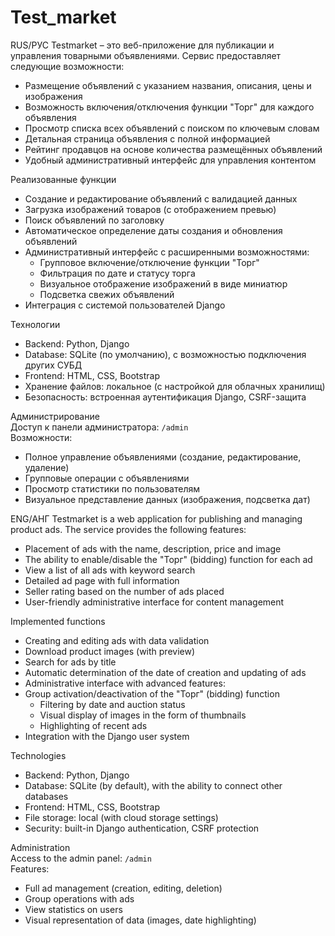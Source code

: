 # Test_market
RUS/РУС 
Testmarket – это веб-приложение для публикации и управления товарными объявлениями. 
Сервис предоставляет следующие возможности:  
- Размещение объявлений с указанием названия, описания, цены и изображения  
- Возможность включения/отключения функции "Торг" для каждого объявления  
- Просмотр списка всех объявлений с поиском по ключевым словам  
- Детальная страница объявления с полной информацией  
- Рейтинг продавцов на основе количества размещённых объявлений  
- Удобный административный интерфейс для управления контентом  

Реализованные функции  
- Создание и редактирование объявлений с валидацией данных  
- Загрузка изображений товаров (с отображением превью)  
- Поиск объявлений по заголовку  
- Автоматическое определение даты создания и обновления объявлений  
- Административный интерфейс с расширенными возможностями:  
  - Групповое включение/отключение функции "Торг"  
  - Фильтрация по дате и статусу торга  
  - Визуальное отображение изображений в виде миниатюр  
  - Подсветка свежих объявлений  
- Интеграция с системой пользователей Django  

Технологии  
- Backend: Python, Django  
- Database: SQLite (по умолчанию), с возможностью подключения других СУБД  
- Frontend: HTML, CSS, Bootstrap  
- Хранение файлов: локальное (с настройкой для облачных хранилищ)  
- Безопасность: встроенная аутентификация Django, CSRF-защита

Администрирование  
Доступ к панели администратора: `/admin`  
Возможности:  
- Полное управление объявлениями (создание, редактирование, удаление)  
- Групповые операции с объявлениями  
- Просмотр статистики по пользователям  
- Визуальное представление данных (изображения, подсветка дат)  


ENG/АНГ
Testmarket is a web application for publishing and managing product ads. 
The service provides the following features:
- Placement of ads with the name, description, price and image  
- The ability to enable/disable the "Торг" (bidding) function for each ad  
- View a list of all ads with keyword search  
- Detailed ad page with full information  
- Seller rating based on the number of ads placed  
- User-friendly administrative interface for content management  

Implemented functions  
- Creating and editing ads with data validation  
- Download product images (with preview)
- Search for ads by title  
- Automatic determination of the date of creation and updating of ads  
- Administrative interface with advanced features:
- Group activation/deactivation of the "Торг" (bidding) function  
  - Filtering by date and auction status  
  - Visual display of images in the form of thumbnails  
  - Highlighting of recent ads  
- Integration with the Django user system  

Technologies  
- Backend: Python, Django  
- Database: SQLite (by default), with the ability to connect other databases  
- Frontend: HTML, CSS, Bootstrap  
- File storage: local (with cloud storage settings)  
- Security: built-in Django authentication, CSRF protection

Administration  
Access to the admin panel: `/admin`  
Features:
- Full ad management (creation, editing, deletion)  
- Group operations with ads  
- View statistics on users  
- Visual representation of data (images, date highlighting)
